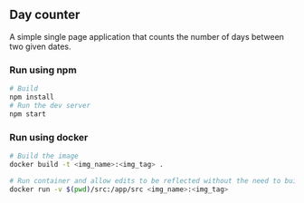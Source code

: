 ## Day counter
A simple single page application that counts the number of days between two given dates.

### Run using npm

```bash
# Build
npm install
# Run the dev server
npm start
```

### Run using docker

```bash
# Build the image
docker build -t <img_name>:<img_tag> .

# Run container and allow edits to be reflected without the need to build again
docker run -v $(pwd)/src:/app/src <img_name>:<img_tag>
```
